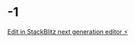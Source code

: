 # -1

[Edit in StackBlitz next generation editor ⚡️](https://stackblitz.com/~/github.com/celalasc/-1)